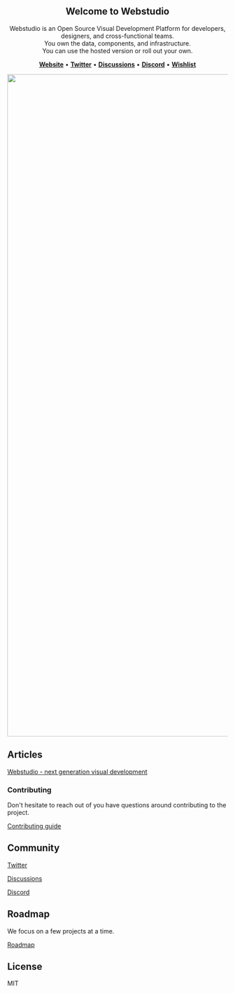<section align="center">
  <h1>Welcome to Webstudio</h1>

  Webstudio is an Open Source Visual Development Platform for developers, designers, and cross-functional teams.<br />
  You own the data, components, and infrastructure.<br />
  You can use the hosted version or roll out your own.
  
  [**Website**](https://webstudio.is) • [**Twitter**](https://twitter.com/getwebstudio) • [**Discussions**](https://github.com/webstudio-is/webstudio/discussions) • [**Discord**](https://discord.gg/UNdyrDkq5r) • [**Wishlist**](https://github.com/webstudio-is/webstudio/discussions/categories/wishlist)
  
  <img width="1512" alt="Screenshot 2023-07-12 at 19 43 21" src="https://github.com/webstudio-is/.github/assets/52824/bc2afd25-06bd-407b-a9e4-9ef2f626e550">

</section>

## Articles

[Webstudio - next generation visual development](https://dev.to/oleg008/webstudio-next-generation-visual-development-4d0d)

### Contributing

Don't hesitate to reach out of you have questions around contributing to the project.

[Contributing guide](https://github.com/webstudio-is/webstudio/blob/main/docs/contributing.md)

## Community

[Twitter](https://twitter.com/webstudiois)

[Discussions](https://github.com/webstudio-is/webstudio/discussions)

[Discord](https://discord.gg/UNdyrDkq5r)

## Roadmap

We focus on a few projects at a time.

[Roadmap](https://github.com/orgs/webstudio-is/projects)

## License

MIT

